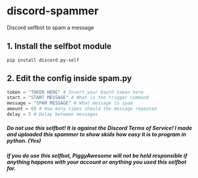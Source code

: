 # discord-spammer
Discord selfbot to spam a message 

## 1. Install the selfbot module
`pip install discord.py-self`

## 2. Edit the config inside spam.py
```py
token = "TOKEN HERE" # Insert your 0auth token here
start = "START MESSAGE" # What is the trigger command
message = "SPAM MESSAGE" # What message to spam
amount = 69 # How many times should the message repeated
delay = 5 # Delay between messages
```
##### Do not use this selfbot! It is against the Discord Terms of Service! I made and uploaded this spammer to show skids how easy it is to program in python. (Yes)
##### If you do use this selfbot, PiggyAwesome will not be held responsible if anything happens with your account or anything you used this selfbot for.


